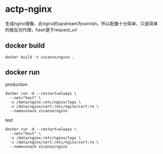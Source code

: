 # actp-nginx

生成nginx镜像，此nginx的upstream为varnish，所以配置十分简单，只是简单的做反向代理，hash基于request_uri


## docker build

```
docker build -t vicanso/nginx .
```


## docker run 

production

```
docker run -d --restart=always \
  --net="host" \
  -v /data/nginx:/etc/nginx/logs \
  -v /data/nginx/cert:/etc/nginx/cert:ro \
  --name=snack vicanso/nginx 
```

test

```
docker run -d --restart=always \
  --net="host" \
  -v /data/nginx:/etc/nginx/logs \
  -v /data/nginx/cert:/etc/nginx/cert:ro \
  --name=snack vicanso/nginx
```

